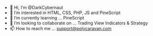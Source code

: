 - 👋 Hi, I’m @DarkCybernaut
- 👀 I’m interested in HTML, CSS, PHP, JS and PineScript
- 🌱 I’m currently learning ... PineScript
- 💞️ I’m looking to collaborate on ... Trading View Indicators & Strategy
- 📫 How to reach me ... support@polycaravan.com

<!---
DarkCybernaut/DarkCybernaut is a ✨ special ✨ repository because its `README.md` (this file) appears on your GitHub profile.
You can click the Preview link to take a look at your changes.
--->
